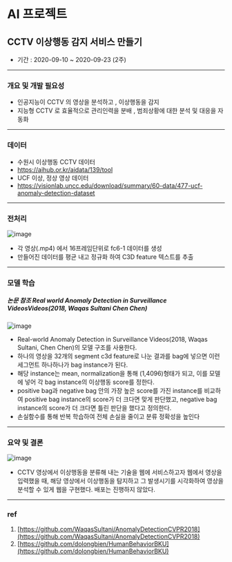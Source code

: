 # AI 프로젝트

## CCTV 이상행동 감지 서비스 만들기
- 기간 : 2020-09-10 ~ 2020-09-23 (2주)
- - -
### 개요 및 개발 필요성
- 인공지능이 CCTV 의 영상을 분석하고 , 이상행동을 감지
- 지능형 CCTV 로 효율적으로 관리인력을 분배 , 범죄상황에 대한 분석 및 대응을 자동화
- - -
### 데이터
- 수원시 이상행동 CCTV 데이터 
- https://aihub.or.kr/aidata/139/tool
- UCF 이상, 정상 영상 데이터 
- https://visionlab.uncc.edu/download/summary/60-data/477-ucf-anomaly-detection-dataset
- - -
### 전처리
![image](https://user-images.githubusercontent.com/66463059/102057232-f84bc680-3e30-11eb-847b-7d19dbc4122d.png)
- 각 영상(.mp4) 에서 16프레임단위로 fc6-1 데이터를 생성
- 만들어진 데이터를 평균 내고 정규화 하여 C3D feature 텍스트를 추출
- - -
### 모델 학습
##### 논문 참조 Real world Anomaly Detection in Surveillance VideosVideos(2018, Waqas Sultani Chen Chen)
![image](https://user-images.githubusercontent.com/66463059/102055494-4f03d100-3e2e-11eb-9679-1691b4f70c99.png)
- Real-world Anomaly Detection in Surveillance Videos(2018, Waqas Sultani, Chen Chen)의 모델 구조를 사용한다.
- 하나의 영상을 32개의 segment c3d feature로 나눈 결과를 bag에 넣으면 이런 세그먼트 하나하나가 bag instance가 된다. 
- 해당 instance는 mean, normalization을 통해 (1,4096)형태가 되고, 이를 모델에 넣어 각 bag instance의 이상행동 score를 정한다. 
- positive bag과 negative bag 안의 가장 높은 score를 가진 instance를 비교하여 positive bag instance의 score가 더 크다면 맞게 판단했고, negative bag instance의 score가 더 크다면 틀린 판단을 했다고 정의한다. 
- 손실함수를 통해 반복 학습하여 전체 손실을 줄이고 분류 정확성을 높인다
- - -
### 요약 및 결론
![image](https://user-images.githubusercontent.com/66463059/102055902-e23d0680-3e2e-11eb-8044-e2367c153197.png)
- CCTV 영상에서 이상행동을 분류해 내는 기술을 웹에 서비스하고자 웹에서 영상을 입력했을 때, 해당 영상에서 이상행동을 탐지하고 그 발생시기를 시각화하여 영상을 분석할 수 있게 웹을 구현했다. 배포는 진행하지 않았다.
- - -
### ref
1. [https://github.com/WaqasSultani/AnomalyDetectionCVPR2018](https://github.com/WaqasSultani/AnomalyDetectionCVPR2018)
2. [https://github.com/dolongbien/HumanBehaviorBKU](https://github.com/dolongbien/HumanBehaviorBKU)


